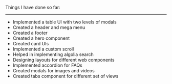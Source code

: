 Things I have done so far:
****

* Implemented a table UI with two levels of modals
* Created a header and mega menu
* Created a footer
* Created a hero component
* Created card UIs
* Implemented a custom scroll
* Helped in implementing algolia search
* Designing layouts for different web components
* Implemented accordion for FAQs
* Created modals for images and videos
* Created tabs component for different set of views
